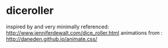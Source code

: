 # diceroller
inspired by and very minimally referenced: http://www.jenniferdewalt.com/dice_roller.html
animations from : http://daneden.github.io/animate.css/
